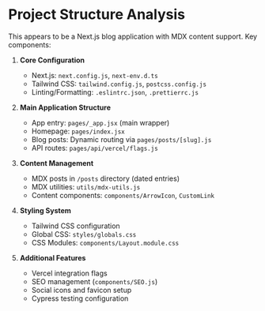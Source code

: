 # Project Structure Analysis

This appears to be a Next.js blog application with MDX content support. Key components:

1. **Core Configuration**
   - Next.js: `next.config.js`, `next-env.d.ts`
   - Tailwind CSS: `tailwind.config.js`, `postcss.config.js`
   - Linting/Formatting: `.eslintrc.json`, `.prettierrc.js`

2. **Main Application Structure**
   - App entry: `pages/_app.jsx` (main wrapper)
   - Homepage: `pages/index.jsx`
   - Blog posts: Dynamic routing via `pages/posts/[slug].js`
   - API routes: `pages/api/vercel/flags.js`

3. **Content Management**
   - MDX posts in `/posts` directory (dated entries)
   - MDX utilities: `utils/mdx-utils.js`
   - Content components: `components/ArrowIcon`, `CustomLink`

4. **Styling System**
   - Tailwind CSS configuration
   - Global CSS: `styles/globals.css`
   - CSS Modules: `components/Layout.module.css`

5. **Additional Features**
   - Vercel integration flags
   - SEO management (`components/SEO.js`)
   - Social icons and favicon setup
   - Cypress testing configuration